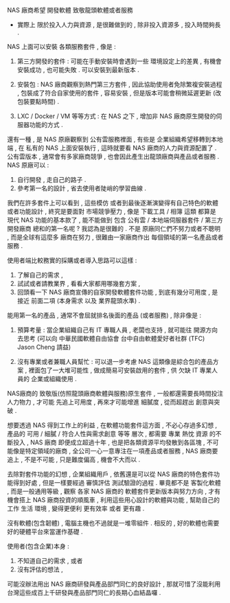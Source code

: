 NAS 廠商希望 開發軟體 致敬龍頭軟體或者服務
 - 實際上 限於投入人力與資源 , 是很難做到的 , 除非投入資源多 , 投入時間夠長 .

NAS 上面可以安裝 各類服務套件 , 像是 :

1. 第三方開發的套件 : 可能在手動安裝時會遇到一些 環境設定上的差異 , 有機會安裝成功 , 也可能失敗 . 可以安裝到最新版本 .

2. 安裝包 : NAS 廠商觀察到熱門第三方套件 , 因此協助使用者免除繁複安裝過程 , 包裝成了符合自家使用的套件 , 容易安裝 , 但是版本可能會稍微延遲更新 (改包裝要點時間) .

3. LXC / Docker / VM 等等方式 : 在 NAS 之下 , 增加非 NAS 廠商原生開發的伺服器功能的方式 .

還有一種 , 是 NAS 原廠觀察到 公有雲服務裡面 , 有些是 企業組織希望移轉到本地端 , 在 私有的 NAS 上面安裝執行 , 這時就要看 NAS 廠商的人力與資源配置了 . 公有雲版本 , 通常會有多家廠商競爭 , 也會因此產生出龍頭廠商與產品或者服務 . NAS 原廠可以 :

1. 自行開發 , 走自己的路子 .
2. 參考第一名的設計 , 省去使用者陡峭的學習曲線 .

我們在許多套件上可以看到 , 這些模仿 或者到最後逐漸演變得有自己特色的軟體或者功能設計 , 終究是要面對 市場競爭壓力 , 像是 下載工具 / 相簿 這類 都算是 現代 NAS 功能的基本款了 , 能不能做到 包含 公有雲 / 本地端伺服器套件 / 第三方開發廠商 總和的第一名呢 ? 我認為是很難的 .
不是 原廠同仁們不努力或者不聰明 , 而是全球有這麼多 廠商在努力 , 很難由一家廠商作出 每個領域的第一名產品或者服務 .

使用者端比較務實的採購或者導入思路可以這樣 :

1. 了解自己的需求 , 
2. 試試或者請教業界 , 看看大家都用哪幾套方案 , 
3. 回頭看一下 NAS 廠商宣傳的自家開發軟體套件功能 , 
到底有幾分可用度 , 是接近 前面二項 (本身需求 以及 業界龍頭水準) .

能用第一名的產品 , 通常不會屈就排名後面的產品 (或者服務) , 除非像是 :

1. 預算考量 : 當企業組織自己有 IT 專職人員 , 老闆也支持 , 就可能往 開源方向去思考 (可以向 中華民國軟體自由協會 台中自由軟體愛好者社群 (TFC) Jason Cheng 請益) 

2. 沒有專業或者兼職人員幫忙 : 可以退一步考慮 NAS 這類像是綜合包的產品方案 , 裡面包了一大堆可能性 , 做成簡易可安裝啟用的套件 , 供 欠缺 IT 專業人員的 企業或組織使用 .

NAS廠商的 致敬版(仿照龍頭廠商軟體與服務)原生套件 , 一般都還需要長時間投注 人力物力 , 才可能 先追上可用度 , 再來才可能增進 細膩度 , 從而超趕出 創意與突破 .

想要透過 NAS 得到工作上的利益 , 在軟體功能套件這方面 , 不必心存過多幻想 , 產品的 可用 / 細膩 / 符合人性與需求創意 等等 層次 , 都需要 專業 熱忱 資源 的不斷投入 , NAS 廠商 即便成立超過十年 , 也是把各類資源平均發散到各區塊 , 不可能像是特定領域的廠商 , 全公司一心一意專注在一項產品或者服務 , NAS 廠商要追上 , 不是不可能 , 只是難度偏高 , 機會不大而以 .

去除對套件功能的幻想 , 企業組織用戶 , 依舊還是可以從 NAS 廠商的特色套件功能得到好處 , 但是一樣要經過 審慎評估 測試驗證的過程 . 畢竟都不是 客製化軟體 , 而是一般通用等級 , 觀察 各家 NAS 廠商的 軟體套件更新版本與努力方向 , 才有機會搭上 NAS 廠商投資的順風車 , 利用這些用心設計的軟體與功能 , 幫助自己的 工作 生活 環境 , 變得更便利 更有效率 或者 更有趣 .

沒有軟體(包含韌體) , 電腦主機也不過就是一堆零組件 .
相反的 , 好的軟體也需要好的硬體平台來當運作基礎 .

使用者(包含企業)本身 :
1. 不知道自己的需求 , 或者 
2. 沒有評估的想法 , 

可能沒辦法用出 NAS 廠商研發與產品部門同仁的良好設計 , 那就可惜了沒能利用 台灣這些成百上千研發與產品部門同仁的長期心血結晶囉 .
